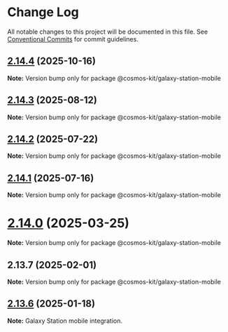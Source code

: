 # Change Log

All notable changes to this project will be documented in this file.
See [Conventional Commits](https://conventionalcommits.org) for commit guidelines.

## [2.14.4](https://github.com/hyperweb-io/cosmos-kit/compare/@cosmos-kit/galaxy-station-mobile@2.14.3...@cosmos-kit/galaxy-station-mobile@2.14.4) (2025-10-16)

**Note:** Version bump only for package @cosmos-kit/galaxy-station-mobile





## [2.14.3](https://github.com/hyperweb-io/cosmos-kit/compare/@cosmos-kit/galaxy-station-mobile@2.14.2...@cosmos-kit/galaxy-station-mobile@2.14.3) (2025-08-12)

**Note:** Version bump only for package @cosmos-kit/galaxy-station-mobile





## [2.14.2](https://github.com/hyperweb-io/cosmos-kit/compare/@cosmos-kit/galaxy-station-mobile@2.14.1...@cosmos-kit/galaxy-station-mobile@2.14.2) (2025-07-22)

**Note:** Version bump only for package @cosmos-kit/galaxy-station-mobile





## [2.14.1](https://github.com/hyperweb-io/cosmos-kit/compare/@cosmos-kit/galaxy-station-mobile@2.14.0...@cosmos-kit/galaxy-station-mobile@2.14.1) (2025-07-16)

**Note:** Version bump only for package @cosmos-kit/galaxy-station-mobile





# [2.14.0](https://github.com/hyperweb-io/cosmos-kit/compare/@cosmos-kit/galaxy-station-mobile@2.13.7...@cosmos-kit/galaxy-station-mobile@2.14.0) (2025-03-25)

**Note:** Version bump only for package @cosmos-kit/galaxy-station-mobile

## 2.13.7 (2025-02-01)

**Note:** Version bump only for package @cosmos-kit/galaxy-station-mobile

## [2.13.6](https://github.com/hyperweb-io/cosmos-kit/compare/@cosmos-kit/leap-mobile@2.13.5...@cosmos-kit/leap-mobile@2.13.6) (2025-01-18)

**Note:** Galaxy Station mobile integration.
